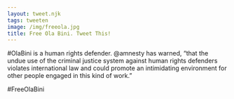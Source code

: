 ```yaml
---
layout: tweet.njk
tags: tweeten
image: /img/freeola.jpg
title: Free Ola Bini. Tweet This!
---
```

#OlaBini is a human rights defender.
@amnesty has warned, “that the undue use of the criminal justice system against human rights defenders violates international law and could promote an intimidating environment for other people engaged in this kind of work.”

#FreeOlaBini
